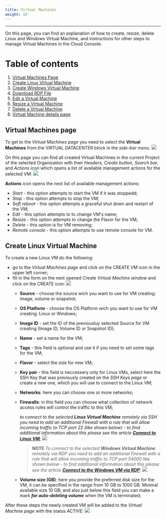 ```yaml
---
title: Virtual Machines
weight: 10
---
```

___
On this page, you can find an explanation of how to create, resize, delete Linux and Windows Virtual Machine, and instructions for other steps to manage Virtual Machines in the Cloud Console.

# Table of contents
1. [Virtual Machines Page](https://kb.ventuscloud.eu/knowledge/linux-virtual-machines#about-vm-page)
1. [Create Linux Virtual Machine](https://kb.ventuscloud.eu/knowledge/virtual-machines#create-linux-vm)
1. [Create Windows Virtual Machine](https://kb.ventuscloud.eu/knowledge/virtual-machines#create-windows-vm)
1. [Download RDP File](https://kb.ventuscloud.eu/knowledge/virtual-machines#rdp-file)
1. [Edit a Virtual Machine](https://kb.ventuscloud.eu/knowledge/linux-virtual-machines#edit-vm)
1. [Resize a Virtual Machine](https://kb.ventuscloud.eu/knowledge/linux-virtual-machines#resize-vm)
1. [Delete a Virtual Machine](https://kb.ventuscloud.eu/knowledge/linux-virtual-machines#delete-vm)
1. [Virtual Machine details page](https://kb.ventuscloud.eu/knowledge/linux-virtual-machines#vm-details-page)

## Virtual Machines page
To get to the *Virtual Machines page* you need to select the **Virtual Machines** from the VIRTUAL DATACENTER block in the *side-bar menu*.
![](../../assets/images/vms/1-vm.png?classes=border,shadow)  

On this page you can find all created Virtual Machines in the current Project of the selected Organization with their *Headers, Create button, Search bar*, and *Actions icon* which opens a list of available management actions for the selected VM:
![](../../assets/images/vms/2-vm.png?classes=border,shadow)  

**Actions** icon opens the next list of available management actions:
- *Start* - this option attempts to start the VM if it was stoppedd; 
- *Stop* - this option attempts to stop the VM;
- *Soft reboot* - this option attempts a graceful shut down and restart of the VM;
- *Edit* - this option attempts to to change VM's name;
- *Resize* - this option attempts to change the Flavor for the VM;
- *Delete* - this option is for VM removing;
- *Remote console* - this option attempts to use remote console for VM.

## Create Linux Virtual Machine
To create a new Linux VM do the following:
- go to the *Virtual Machines page* and click on the CREATE VM icon in the upper left corner;
- fill in the form on the next opened *Create Virtual Machine window* and click on the CREATE icon:
![](../../assets/images/vms/3-vm.png?classes=border,shadow)
  - **Source** - choose the source wich you want to use for VM creating: image, volume or snapshot;
  - **OS Platform** - choose the OS Platform wich you want to use for VM creating: Linux or Windows;
  - **Image ID** - set the ID of the previousluy selected Source for VM creating (Image ID, Volume ID or Snapshot ID); 
  - **Name** - set a name for the VM;
  - **Tags** - this field is optional and use it if you need to set some tags for the VM; 
  - **Flavor** - select the size for new VM;
  - **Key pair** - this field is neccessery only for Linux VMs, select here the SSH Key that was previously created on the *SSH Keys page* or create a new one, which you will use to connect to the Linux VM;
  - **Networks**: here you can choose one or more networks;
  - **Firewalls**: in this field you can choose what collection of network access rules will control the traffic to this VM;  

    *to connect to the selected **Linux Virtual Machine** remotely via SSH you need to add an additional Firewall with a rule that will allow incoming traffic to TCP port 22 (like shown below) - to find additional information about this please see the article **[Connect to Linux VM](https://kb.ventuscloud.eu/knowledge/connect-vm-by-ssh)**;*
    ![](../../assets/images/vms/4-vm.png?classes=border,shadow)

    >**NOTE** 
    *To connect to the selected **Windows Virtual Machine** remotely via RDP you need to add an additional Firewall with a rule that will allow incoming traffic to TCP port 54000 like shown below - to find additional information about this please see the article **[Connect to the Windows VM via RDP](https://kb.ventuscloud.eu/knowledge/connect-windows-vm)**;*
    ![](../../assets/images/vms/5-vm.png?classes=border,shadow)
    
  - **Volume size (GB)**: here you provide the preferred disk size for the VM, it can be specified in the range from 10 GB to 1000 GB. Minimal available size 10 GB; and also just below this field you can make a mark ***for auto-deleting volume*** when the VM is terminated;   

After these steps the newly created VM will be added to the *Virtual Machine page* with the status ACTIVE:
![](../../assets/images/vms/6-vm.png?classes=border,shadow)

